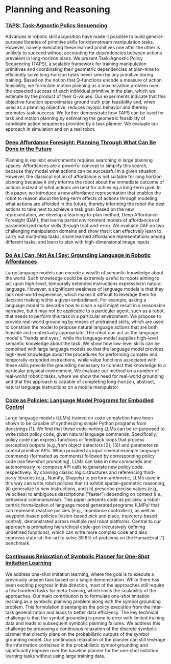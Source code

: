 # Planning and Reasoning

### [TAPS: Task-Agnostic Policy Sequencing](http://arxiv.org/abs/2210.12250)

Advances in robotic skill acquisition have made it possible to build general-purpose libraries of primitive skills for downstream manipulation tasks. However, naively executing these learned primitives one after the other is unlikely to succeed without accounting for dependencies between actions prevalent in long-horizon plans. We present Task-Agnostic Policy Sequencing (TAPS), a scalable framework for training manipulation primitives and coordinating their geometric dependencies at plan-time to efficiently solve long-horizon tasks never seen by any primitive during training. Based on the notion that Q-functions encode a measure of action feasibility, we formulate motion planning as a maximization problem over the expected success of each individual primitive in the plan, which we estimate by the product of their Q-values. Our experiments indicate that this objective function approximates ground truth plan feasibility and, when used as a planning objective, reduces myopic behavior and thereby promotes task success. We further demonstrate how TAPS can be used for task and motion planning by estimating the geometric feasibility of candidate action sequences provided by a task planner. We evaluate our approach in simulation and on a real robot.

### [Deep Affordance Foresight: Planning Through What Can Be Done in the Future](http://arxiv.org/abs/2011.08424)

Planning in realistic environments requires searching in large planning spaces. Affordances are a powerful concept to simplify this search, because they model what actions can be successful in a given situation. However, the classical notion of affordance is not suitable for long horizon planning because it only informs the robot about the immediate outcome of actions instead of what actions are best for achieving a long-term goal. In this paper, we introduce a new affordance representation that enables the robot to reason about the long-term effects of actions through modeling what actions are afforded in the future, thereby informing the robot the best actions to take next to achieve a task goal. Based on the new representation, we develop a learning-to-plan method, Deep Affordance Foresight (DAF), that learns partial environment models of affordances of parameterized motor skills through trial-and-error. We evaluate DAF on two challenging manipulation domains and show that it can effectively learn to carry out multi-step tasks, share learned affordance representations among different tasks, and learn to plan with high-dimensional image inputs

### [Do As I Can, Not As I Say: Grounding Language in Robotic Affordances](https://arxiv.org/abs/2204.01691)

Large language models can encode a wealth of semantic knowledge about the world. Such knowledge could be extremely useful to robots aiming to act upon high-level, temporally extended instructions expressed in natural language. However, a significant weakness of language models is that they lack real-world experience, which makes it difficult to leverage them for decision making within a given embodiment. For example, asking a language model to describe how to clean a spill might result in a reasonable narrative, but it may not be applicable to a particular agent, such as a robot, that needs to perform this task in a particular environment. We propose to provide real-world grounding by means of pretrained skills, which are used to constrain the model to propose natural language actions that are both feasible and contextually appropriate. The robot can act as the language model's "hands and eyes," while the language model supplies high-level semantic knowledge about the task. We show how low-level skills can be combined with large language models so that the language model provides high-level knowledge about the procedures for performing complex and temporally-extended instructions, while value functions associated with these skills provide the grounding necessary to connect this knowledge to a particular physical environment. We evaluate our method on a number of real-world robotic tasks, where we show the need for real-world grounding and that this approach is capable of completing long-horizon, abstract, natural language instructions on a mobile manipulator

### [Code as Policies: Language Model Programs for Embodied Control](https://arxiv.org/abs/2209.07753)

Large language models (LLMs) trained on code completion have been shown to be capable of synthesizing simple Python programs from docstrings [1]. We find that these code-writing LLMs can be re-purposed to write robot policy code, given natural language commands. Specifically, policy code can express functions or feedback loops that process perception outputs (e.g.,from object detectors [2], [3]) and parameterize control primitive APIs. When provided as input several example language commands (formatted as comments) followed by corresponding policy code (via few-shot prompting), LLMs can take in new commands and autonomously re-compose API calls to generate new policy code respectively. By chaining classic logic structures and referencing third-party libraries (e.g., NumPy, Shapely) to perform arithmetic, LLMs used in this way can write robot policies that (i) exhibit spatial-geometric reasoning, (ii) generalize to new instructions, and (iii) prescribe precise values (e.g., velocities) to ambiguous descriptions ("faster") depending on context (i.e., behavioral commonsense). This paper presents code as policies: a robot-centric formalization of language model generated programs (LMPs) that can represent reactive policies (e.g., impedance controllers), as well as waypoint-based policies (vision-based pick and place, trajectory-based control), demonstrated across multiple real robot platforms. Central to our approach is prompting hierarchical code-gen (recursively defining undefined functions), which can write more complex code and also improves state-of-the-art to solve 39.8% of problems on the HumanEval [1] benchmark.

### [Continuous Relaxation of Symbolic Planner for One-Shot Imitation Learning](http://arxiv.org/abs/1908.06769)

We address one-shot imitation learning, where the goal is to execute a previously unseen task based on a single demonstration. While there has been exciting progress in this direction, most of the approaches still require a few hundred tasks for meta-training, which limits the scalability of the approaches. Our main contribution is to formulate one-shot imitation learning as a symbolic planning problem along with the symbol grounding problem. This formulation disentangles the policy execution from the inter-task generalization and leads to better data efficiency. The key technical challenge is that the symbol grounding is prone to error with limited training data and leads to subsequent symbolic planning failures. We address this challenge by proposing a continuous relaxation of the discrete symbolic planner that directly plans on the probabilistic outputs of the symbol grounding model. Our continuous relaxation of the planner can still leverage the information contained in the probabilistic symbol grounding and significantly improve over the baseline planner for the one-shot imitation learning tasks without using large training data.



